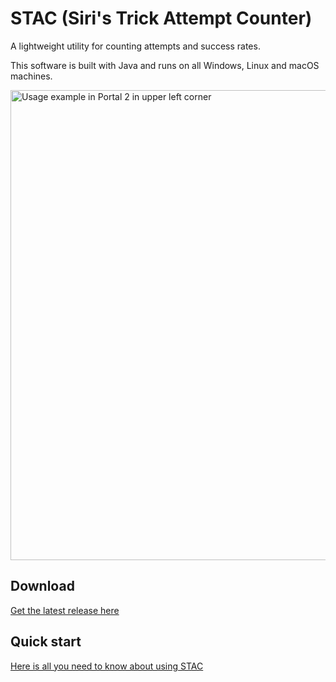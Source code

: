 # STAC (Siri's Trick Attempt Counter)
A lightweight utility for counting attempts and success rates.

This software is built with Java and runs on all Windows, Linux and macOS machines.

<img src="https://www.siriusgg.com/res/graphics/stac/portal_ingame_obs.png" alt="Usage example in Portal 2 in upper left corner" width="752"/>

## Download

[Get the latest release here](https://github.com/JGC-Sirius/siris-trick-attempt-counter/releases/latest)

## Quick start

[Here is all you need to know about using STAC](./docs/HOW_TO.md)
